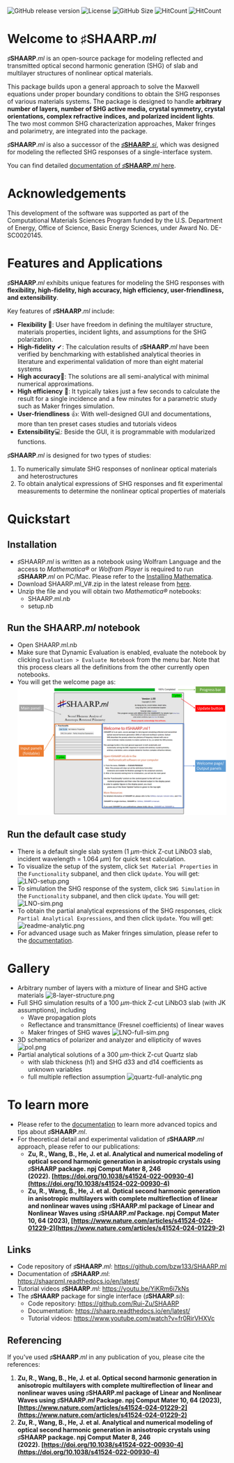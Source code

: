 ![GitHub release version](https://img.shields.io/github/v/release/bzw133/SHAARP.ml?color=%2350C878&include_prereleases)
![License](https://img.shields.io/github/license/Rui-Zu/SHAARP)
![GitHub Size](https://img.shields.io/github/repo-size/bzw133/SHAARP.ml)
![HitCount](https://hits.dwyl.com/bzw133/shaarpml.svg?style=flat-square&show=unique)
![HitCount](https://img.shields.io/endpoint?url=https%3A%2F%2Fhits.dwyl.com%2Fbzw133%2Fshaarpml.json&label=total%20hits&color=pink)

# Welcome to ♯SHAARP._ml_ 

**♯SHAARP**._ml_ is an open-source package for modeling reflected and transmitted optical second harmonic generation (SHG) of slab and multilayer structures of nonlinear optical materials. 

This package builds upon a general approach to solve the Maxwell equations under proper boundary conditions to obtain the SHG responses of various materials systems. The package is designed to handle **arbitrary number of layers, number of SHG active media, crystal symmetry, crystal orientations, complex refractive indices, and polarized incident lights**. The two most common SHG characterization approaches, Maker fringes and polarimetry, are integrated into the package. 

**♯SHAARP**._ml_ is also a successor of the [**♯SHAARP**._si_](https://github.com/Rui-Zu/SHAARP), which was designed for modeling the reflected SHG responses of a single-interface system. 

You can find detailed [documentation of **♯SHAARP**._ml_ here](https://shaarpml.readthedocs.io/en/latest/). 


# Acknowledgements
This development of the software was supported as part of the Computational Materials Sciences Program funded by the U.S. Department of Energy, Office of Science, Basic Energy Sciences, under Award No. DE-SC0020145.

# Features and Applications 

**♯SHAARP**._ml_ exhibits unique features for modeling the SHG responses with **flexibility, high-fidelity, high accuracy, high efficiency, user-friendliness, and extensibility**.   

Key features of **♯SHAARP**._ml_ include:  
- **Flexibility** 🌈: User have freedom in defining the multilayer structure, materials properties, incident lights, and assumptions for the SHG polarization. 
- **High-fidelity** ✔: The calculation results of **♯SHAARP**._ml_ have been verified by benchmarking with established analytical theories in literature and experimental validation of more than eight material systems  
- **High accuracy**🎯: The solutions are all semi-analytical with minimal numerical approximations.   
- **High efficiency** 🚀: It typically takes just a few seconds to calculate the result for a single incidence and a few minutes for a parametric study such as Maker fringes simulation.  
- **User-friendliness** 👍: With well-designed GUI and documentations, more than ten preset cases studies and tutorials videos
- **Extensibility**💻: Beside the GUI, it is programmable with modularized functions.   

**♯SHAARP**._ml_ is designed for two types of studies:  
1. To numerically simulate SHG responses of nonlinear optical materials and  heterostructures  
2. To obtain analytical expressions of SHG responses and fit experimental measurements to determine the nonlinear optical properties of materials 

# Quickstart 

## Installation 

- ♯SHAARP._ml_ is written as a notebook using Wolfram Language and the access to _Mathematica®_ or *Wolfram Player* is required to run **♯SHAARP**._ml_ on PC/Mac. Please refer to the [Installing Mathematica](https://reference.wolfram.com/language/tutorial/InstallingMathematica.html).
- Download SHAARP.ml_V\#\.zip in the latest release from [here](https://github.com/bzw133/SHAARP.ml).
- Unzip the file and you will obtain two _Mathematica®_ notebooks: 
	- SHAARP.ml.nb
	- setup.nb

## Run the SHAARP.*ml* notebook 
- Open SHAARP.ml.nb 
- Make sure that Dynamic Evaluation is enabled, evaluate the notebook by clicking `Evaluation > Evaluate Notebook` from the menu bar. Note that this process clears all the definitions from the other currently open notebooks. 
- You will get the welcome page as: 
  ![readme-welcome.png](<docs/img/readme-welcome.png>)

## Run the default case study 
- There is a default single slab system (1 $\mu m$-thick Z-cut LiNbO3 slab, incident wavelength = 1.064 $\mu m$) for quick test calculation.
- To visualize the setup of the system, click `Set Material Properties` in the `Functionality` subpanel, and then click `Update`. You will get: 
  ![LNO-setup.png](https://github.com/bzw133/SHAARP.ml/blob/main/docs/img/LNO-setup.png)
- To simulation the SHG response of the system, click `SHG Simulation` in the `Functionality` subpanel, and then click `Update`. You will get: 
  ![LNO-sim.png](https://github.com/bzw133/SHAARP.ml/blob/main/docs/img/LNO-sim.png)
- To obtain the partial analytical expressions of the SHG responses, click `Partial Analytical Expressions`, and then click `Update`. You will get: 
  ![readme-analytic.png](https://github.com/bzw133/SHAARP.ml/blob/main/docs/img/readme-analytic.png)
- For advanced usage such as Maker fringes simulation, please refer to the  [documentation](https://shaarpml.readthedocs.io/en/latest/ ). 


# Gallery
- Arbitrary number of layers with a mixture of linear and SHG active materials 
  ![8-layer-structure.png](https://github.com/bzw133/SHAARP.ml/blob/main/docs/img/8-layer-structure.png)
- Full SHG simulation results of a 100 $\mu m$-thick Z-cut LiNbO3 slab (with JK assumptions), including  
	- Wave propagation plots
	- Reflectance and transmittance (Fresnel coefficients) of linear waves 
	- Maker fringes of SHG waves
  ![LNO-full-sim.png](https://github.com/bzw133/SHAARP.ml/blob/main/docs/img/LNO-full-sim.png)
- 3D schematics of polarizer and analyzer and ellipticity of waves 
  ![pol.png](https://github.com/bzw133/SHAARP.ml/blob/main/docs/img/pol.png)
- Partial analytical solutions of a 300 $\mu m$-thick Z-cut Quartz slab
	- with slab thickness (h1) and SHG d33 and d14 coefficients as unknown variables
	- full multiple reflection assumption
  ![quartz-full-analytic.png](https://github.com/bzw133/SHAARP.ml/blob/main/docs/img/quartz-full-analytic.png)

# To learn more

- Please refer to the [documentation](https://shaarpml.readthedocs.io/en/latest/ ) to learn more advanced topics and tips about **♯SHAARP**._ml_. 
- For theoretical detail and experimental validation of **♯SHAARP**._ml_ approach, please refer to our publications: 
	- **Zu, R., Wang, B., He, J. et al. Analytical and numerical modeling of optical second harmonic generation in anisotropic crystals using ♯SHAARP package. npj Comput Mater 8, 246 (2022). [https://doi.org/10.1038/s41524-022-00930-4](https://doi.org/10.1038/s41524-022-00930-4)**
	- **Zu, R., Wang, B., He, J. et al. Optical second harmonic generation in anisotropic multilayers with complete multireflection of linear and nonlinear waves using ♯SHAARP.ml package** **of Linear and Nonlinear Waves using ♯SHAARP._ml_ Package. npj Comput Mater 10, 64 (2023), [https://www.nature.com/articles/s41524-024-01229-2](https://www.nature.com/articles/s41524-024-01229-2)**

## Links 
- Code repository of **♯SHAARP**._ml_: https://github.com/bzw133/SHAARP.ml
- Documentation of **♯SHAARP**._ml_: https://shaarpml.readthedocs.io/en/latest/ 
- Tutorial videos **♯SHAARP**._ml_: https://youtu.be/YiKRm6i7kNs
- The **♯SHAARP** package for single interface (**♯SHAARP**._si_): 
	- Code repository: https://github.com/Rui-Zu/SHAARP
	- Documentation: https://shaarp.readthedocs.io/en/latest/
	- Tutorial videos: https://www.youtube.com/watch?v=fr0RirVHXVc

## Referencing
If you've used **♯SHAARP**._ml_ in any publication of you, please cite the references:
1. **Zu, R., Wang, B., He, J. et al. Optical second harmonic generation in anisotropic multilayers with complete multireflection of linear and nonlinear waves using ♯SHAARP.ml package** **of Linear and Nonlinear Waves using ♯SHAARP._ml_ Package. npj Comput Mater 10, 64 (2023), [https://www.nature.com/articles/s41524-024-01229-2](https://www.nature.com/articles/s41524-024-01229-2)**
2. **Zu, R., Wang, B., He, J. et al. Analytical and numerical modeling of optical second harmonic generation in anisotropic crystals using ♯SHAARP package. npj Comput Mater 8, 246 (2022). [https://doi.org/10.1038/s41524-022-00930-4](https://doi.org/10.1038/s41524-022-00930-4)**
